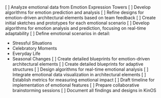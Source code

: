 [ ] Analyze emotional data from Emotion Expression Towers
[ ] Develop algorithms for emotion prediction and analysis
[ ] Refine designs for emotion-driven architectural elements based on team feedback
[ ] Create initial sketches and prototypes for each emotional scenario
[ ] Develop algorithms for emotion analysis and prediction, focusing on real-time adaptability
[ ] Define emotional scenarios in detail: 
   - Stressful Situations
   - Celebratory Moments
   - Everyday Life
   - Seasonal Changes
[ ] Create detailed blueprints for emotion-driven architectural elements
[ ] Create detailed blueprints for adaptive structures
[ ] Design algorithms for real-time emotional analysis
[ ] Integrate emotional data visualization in architectural elements
[ ] Establish metrics for measuring emotional impact
[ ] Draft timeline for implementation of emotional features
[ ] Prepare collaborative brainstorming sessions
[ ] Document all findings and designs in KinOS